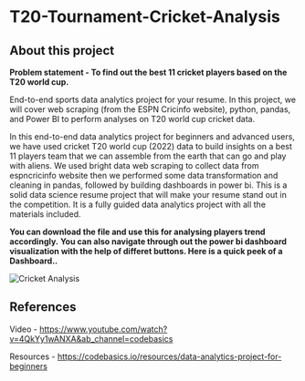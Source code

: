 # T20-Tournament-Cricket-Analysis

## About this project

**Problem statement - To find out the best 11 cricket players based on the T20 world cup.** 

End-to-end sports data analytics project for your resume. 
In this project, we will cover web scraping (from the ESPN Cricinfo website), python, pandas, 
and Power BI to perform analyses on T20 world cup cricket data.


In this end-to-end data analytics project for beginners and advanced users, 
we have used cricket T20 world cup (2022) data to build insights on a best 11 players team 
that we can assemble from the earth that can go and play with aliens. We used bright data 
web scraping to collect data from espncricinfo website then we performed some data transformation 
and cleaning in pandas, followed by building dashboards in power bi. 
This is a solid data science resume project that will make your resume stand out in the competition. 
It is a fully guided data analytics project with all the materials included.

**You can download the file and use this for analysing players trend accordingly.**
**You can also navigate through out the power bi dashboard visualization with the help of differet buttons. Here is a quick peek of a Dashboard..**

![Cricket Analysis](https://github.com/palnitin24/T20-Tournament-Cricket-Analysis/assets/142030502/a9a642a1-8396-4740-aea0-c32f8ebb7cf3)



## References
Video - https://www.youtube.com/watch?v=4QkYy1wANXA&ab_channel=codebasics

Resources - https://codebasics.io/resources/data-analytics-project-for-beginners
